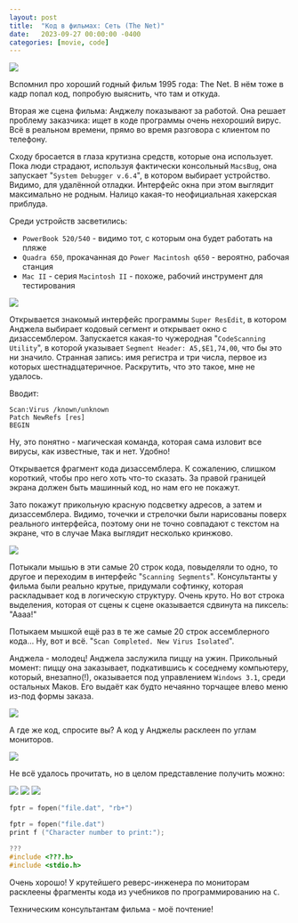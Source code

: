```yaml
---
layout: post
title:  "Код в фильмах: Сеть (The Net)"
date:   2023-09-27 00:00:00 -0400
categories: [movie, code]
---
```


![](/images/the-net/the-net.webp)

Вспомнил про хороший годный фильм 1995 года: The Net. В нём тоже в кадр попал код, попробую выяснить, что там и откуда.

Вторая же сцена фильма: Анджелу показывают за работой. Она решает проблему заказчика: ищет в коде программы очень нехороший вирус. Всё в реальном времени, прямо во время разговора с клиентом по телефону.

Сходу бросается в глаза крутизна средств, которые она использует. Пока люди страдают, используя фактически консольный `MacsBug`, она запускает "`System Debugger v.6.4`", в котором выбирает устройство. Видимо, для удалённой отладки. Интерфейс окна при этом выглядит максимально не родным. Налицо какая-то неофициальная хакерская приблуда.

Среди устройств засветились: 
 - `PowerBook 520/540` - видимо тот, с которым она будет работать на пляже
 - `Quadra 650`, прокачанная до `Power Macintosh q650` - вероятно, рабочая станция
 - `Mac II` - серия `Macintosh II` - похоже, рабочий инструмент для тестирования

![](/images/the-net/start-debugger.webp)

Открывается знакомый интерфейс программы `Super ResEdit`, в котором Анджела выбирает кодовый сегмент и открывает окно с дизассемблером. Запускается какая-то чужеродная "`CodeScanning Utility`", в которой указывает `Segment Header: A5,$E1,74,00`, что бы это ни значило. Странная запись: имя регистра и три числа, первое из которых шестнадцатеричное. Раскрутить, что это такое, мне не удалось.

Вводит: 

```
Scan:Virus /known/unknown
Patch NewRefs [res]
BEGIN
```

Ну, это понятно - магическая команда, которая сама изловит все вирусы, как известные, так и нет. Удобно!

Открывается фрагмент кода дизассемблера. К сожалению, слишком короткий, чтобы про него хоть что-то сказать. За правой границей экрана должен быть машинный код, но нам его не покажут.

Зато покажут прикольную красную подсветку адресов, а затем и дизассемблера. Видимо, точечки и стрелочки были нарисованы поверх реального интерфейса, поэтому они не точно совпадают с текстом на экране, что в случае Мака выглядит несколько кринжово.

![](/images/the-net/code-analyzer.webp)

Потыкали мышью в эти самые 20 строк кода, повыделяли то одно, то другое и переходим в интерфейс "`Scanning Segments`". Консультанты у фильма были реально крутые, придумали софтинку, которая раскладывает код в логическую структуру. Очень круто. Но вот строка выделения, которая от сцены к сцене оказывается сдвинута на пиксель: "Аааа!"

Потыкаем мышкой ещё раз в те же самые 20 строк ассемблерного кода... Ну, вот и всё. "`Scan Completed. New Virus Isolated`".

Анджела - молодец! Анджела заслужила пиццу на ужин. Прикольный момент: пиццу она заказывает, подкатившись к соседнему компьютеру, который, внезапно(!), оказывается под управлением `Windows 3.1`, среди остальных Маков. Его выдаёт как будто нечаянно торчащее влево меню из-под формы заказа.

![](/images/the-net/pizza.webp)

А где же код, спросите вы? А код у Анджелы расклеен по углам мониторов. 

![](/images/the-net/workspace.webp)

Не всё удалось прочитать, но в целом представление получить можно:

![](/images/the-net/code-1.webp)
![](/images/the-net/code-2.webp)
![](/images/the-net/code-3.webp)

```c
fptr = fopen("file.dat", "rb+")
```

```c
fptr = fopen("file.dat")
print f ("Character number to print:");
```

```c
???
#include <???.h>
#include <stdio.h>
```

Очень хорошо! У крутейшего реверс-инженера по мониторам расклеены фрагменты кода из учебников по программированию на `C`.

Техническим консультантам фильма - моё почтение!

